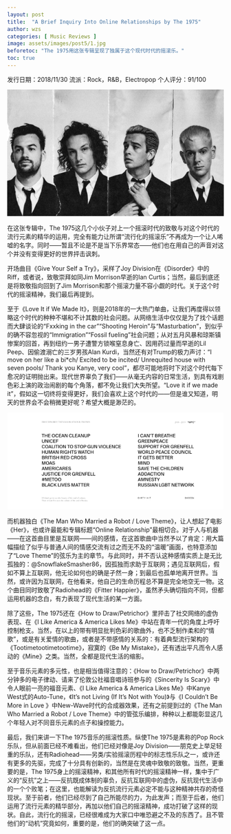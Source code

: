 ```yaml
---
layout: post
title:  "A Brief Inquiry Into Online Relationships by The 1975"
author: wzs
categories: [ Music Reviews ]
image: assets/images/post5/1.jpg
beforetoc: "The 1975用这张专辑呈现了独属于这个现代时代的摇滚乐。"
toc: true
---
```


发行日期：2018/11/30
流派：Rock，R&B，Electropop
个人评分：91/100

![](https://github.com/wzs-zwdxsky/wzs-zwdxsky.github.io/blob/main/assets/images/post5/2.jpg?raw=true)

在这张专辑中，The 1975这几个小伙子对上一个摇滚时代的致敬与对这个时代的流行元素的精华的运用，完全有能力让所谓“流行化的摇滚乐”不再成为一个让人唏嘘的名字。同时——暂且不论是不是当下乐界常态——他们也在用自己的声音对这个并没有变得更好的世界抨击讽刺。

开场曲目《Give Your Self a Try》，采样了Joy Division在《Disorder》中的Riff，或者说，致敬崇拜如同Jim Morrison早逝的Ian Curtis；当然，最后到底还是将致敬指向回到了Jim Morrison和那个摇滚力量不容小觑的时代。关于这个时代的摇滚精神，我们最后再提到。

至于《Love It if We Made It》，则是2018年的一大热门单曲，让我们再度得以领略这个时代的种种不堪和不计其数的社会问题。从网络生活中仅仅是为了找个话题而大肆谈论的“Fxxking in the car”“Shooting Heroin”与“Masturbation”，到似乎的确不容忽视的“Immigration”“Fossil fueling”社会问题；从对五月风暴和琼斯镇惨案的回首，再到纽约一男子遭警方锁喉窒息身亡、因用药过量而早逝的Lil Peep、因偷渡溺亡的三岁男孩Alan Kurdi，当然还有对Trump的极力声讨：“I move on her like a bi*ch/ Excited to be incited/ Unrequited house with seven pools/ Thank you Kanye, very cool”，都尽可能地将时下对这个时代每下愈况的证明抛出来。现代世界辜负了我们——从毫无内容的日常生活，到具有戏剧色彩上演的政治闹剧的每个角落，都不免让我们大失所望。“Love it if we made it”，假如这一切终将变得更好，我们会喜欢上这个时代的——但是谁又知道，明天的世界会不会稍微更好呢？希望大概是渺茫的。

![](https://github.com/wzs-zwdxsky/wzs-zwdxsky.github.io/blob/main/assets/images/post5/3.png?raw=true)

而机器独白《The Man Who Married a Robot / Love Theme》，让人想起了电影《Her》，也或许最能和专辑标题“Online Relationship”最相切合。对于人与机器——在这首曲目里是互联网——间的感情，在这首歌曲中当然予以了肯定：用大篇幅描绘了似乎与普通人间的情感交流有过之而无不及的“温暖”画面，也特意添加了“Love Theme”的弦乐为主的章节。与此同时，并不否认这种感情实质上是无比孤独的：@SnowflakeSmasher86，因孤独而求助于互联网；遇见互联网后，假如不算上互联网，他无论如何也的确是孑然一身；到最后也孤单地离开世界。当然，或许因为互联网，在他看来，他自己的生命历程总不算是完全地空无一物。这个曲目同时致敬了Radiohead的《Fitter Happier》，虽然矛头确切指向不同，但都运用机器的念白，有力表现了现代生活的某一方面。

除了这些，The 1975还在《How to Draw/Petrichor》里抨击了社交网络的虚伪表现、在《I Like America & America Likes Me》中站在青年一代的角度上呼吁控制枪支。当然，在以上的带有明显批判色彩的歌曲外，也不乏制作柔和的“情歌”，或是有关爱情的歌曲，或者是不带感情的关系的：有着典型流行架构的《Tootimetootimetootime》，寂寞的《Be My Mistake》，还有透出平凡而令人感动的《Mine》之类。当然，全都是现代生活的缩影。

至于音乐元素的多元性，也是相当值得注意的：《How to Draw/Petrichor》中两分钟多的电子律动、请来了伦敦公社福音唱诗班参与的《Sincerity Is Scary》中令人眼前一亮的福音元素、《I Like America & America Likes Me》中Kanye West式的Auto-Tune，《It’s not Living (If It’s Not with You)》与《I Couldn’t Be More in Love 》中New-Wave时代的合成器效果，还有之前提到过的《The Man Who Married a Robot / Love Theme》中的管弦乐编排，种种以上都能彰显这几个年轻人对不同音乐元素的点子和操控能力。

最后，我们来讲一下The 1975音乐的摇滚性质。纵使The 1975是素称的Pop Rock乐队，但从前面已经不难看出，他们已经对像是Joy Division——朋克史上举足轻重的乐队，还有Radiohead——另类/实验摇滚历程中的标志性乐队之一，或许还有更多的先驱，完成了十分具有创新的，当然是在灵魂中致敬的致敬。当然，更重要的是，The 1975身上的摇滚精神，和其他所有时代的摇滚精神一样，集中于广义的“反抗”之上——反抗既成体制的辜负，反抗互联网中的虚伪，反抗现代生活中的一个个败笔；在这里，也能解读为反抗流行元素必定不能与这种精神共存的奇怪现状。至于前者，他们已经尽到了自己所能尽的力，为此发声；而至于后者，他们运用了流行元素的精华部分，再加以他们自己的摇滚精神，成功打破了这样的现状。自此，流行化的摇滚，已经很难成为大家口中唯恐避之不及的东西了。且不管他们的“动机”究竟如何，重要的是，他们的确突破了这一点。